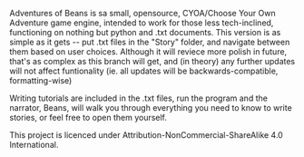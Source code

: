 Adventures of Beans is sa small, opensource, CYOA/Choose Your Own Adventure game engine, intended to work for those less tech-inclined, functioning on nothing but python and .txt documents.
This version is as simple as it gets -- put .txt files in the "Story" folder, and navigate between them based on user choices. Although it will reviece more polish in future, that's as complex as this branch will get, and (in theory) any further updates will not affect funtionality (ie. all updates will be backwards-compatible, formatting-wise)

Writing tutorials are included in the .txt files, run the program and the narrator, Beans, will walk you through everything you need to know to write stories, or feel free to open them yourself.

This project is licenced under Attribution-NonCommercial-ShareAlike 4.0 International.